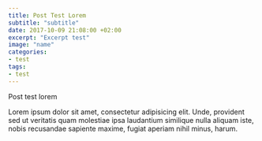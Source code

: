 ```yaml
---
title: Post Test Lorem
subtitle: "subtitle"
date: 2017-10-09 21:08:00 +02:00
excerpt: "Excerpt test"
image: "name"
categories:
- test
tags:
- test
---
```


Post test lorem

Lorem ipsum dolor sit amet, consectetur adipisicing elit. Unde, provident sed ut veritatis quam molestiae ipsa laudantium similique nulla aliquam iste, nobis recusandae sapiente maxime, fugiat aperiam nihil minus, harum.
